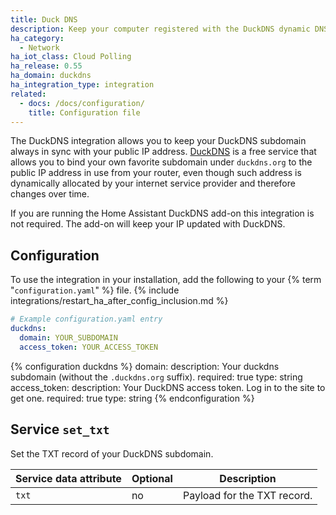 ```yaml
---
title: Duck DNS
description: Keep your computer registered with the DuckDNS dynamic DNS.
ha_category:
  - Network
ha_iot_class: Cloud Polling
ha_release: 0.55
ha_domain: duckdns
ha_integration_type: integration
related:
  - docs: /docs/configuration/
    title: Configuration file
---
```


The DuckDNS integration allows you to keep your DuckDNS subdomain always in sync with your public IP address. [DuckDNS](https://www.duckdns.org) is a free service that allows you to bind your own favorite subdomain under `duckdns.org` to the public IP address in use from your router, even though such address is dynamically allocated by your internet service provider and therefore changes over time.

<div class='note'>

If you are running the Home Assistant DuckDNS add-on this integration is not required. The add-on will keep your IP updated with DuckDNS.

</div>

## Configuration

To use the integration in your installation, add the following to your {% term "`configuration.yaml`" %} file.
{% include integrations/restart_ha_after_config_inclusion.md %}

```yaml
# Example configuration.yaml entry
duckdns:
  domain: YOUR_SUBDOMAIN
  access_token: YOUR_ACCESS_TOKEN
```

{% configuration duckdns %}
  domain:
    description: Your duckdns subdomain (without the `.duckdns.org` suffix).
    required: true
    type: string
  access_token:
    description: Your DuckDNS access token. Log in to the site to get one.
    required: true
    type: string
{% endconfiguration %}

## Service `set_txt`

Set the TXT record of your DuckDNS subdomain.

| Service data attribute | Optional | Description                 |
| ---------------------- | -------- | --------------------------- |
| `txt`                  | no       | Payload for the TXT record. |
